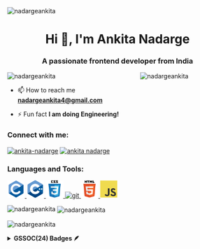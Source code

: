<p><img  src="https://media.licdn.com/dms/image/D5616AQFfIy1sPWiagQ/profile-displaybackgroundimage-shrink_350_1400/0/1717479096092?e=1723075200&v=beta&t=qJX271qNJqTzwUIGOnLUKpUyU-tzxtWxSys8iciIEiU" alt="nadargeankita" height="200" width="1000" align="center"/></p>

<h1 align="center">Hi 👋, I'm Ankita Nadarge</h1>
<h3 align="center">A passionate frontend developer from India</h3>

<p><img align="right" src="https://user-images.githubusercontent.com/59734313/157189039-c09b3e38-9f42-42c0-ab54-14f1574190a7.gif" alt="nadargeankita" height="200" width="200" /></p>

<p align="left"> <img src="https://komarev.com/ghpvc/?username=nadargeankita&label=Profile%20views&color=0e75b6&style=flat" alt="nadargeankita" /> </p>

- 📫 How to reach me **nadargeankita4@gmail.com**

- ⚡ Fun fact **I am doing Engineering!**

<h3 align="left">Connect with me:</h3>
<p align="left">
<a href="https://linkedin.com/in/ankita-nadarge" target="blank"><img align="center" src="https://raw.githubusercontent.com/rahuldkjain/github-profile-readme-generator/master/src/images/icons/Social/linked-in-alt.svg" alt="ankita-nadarge" height="30" width="40" /></a>
<a href="https://www.leetcode.com/ankita nadarge" target="blank"><img align="center" src="https://raw.githubusercontent.com/rahuldkjain/github-profile-readme-generator/master/src/images/icons/Social/leet-code.svg" alt="ankita nadarge" height="30" width="40" /></a>
</p>

<h3 align="left">Languages and Tools:</h3>
<p align="left"> <a href="https://www.cprogramming.com/" target="_blank" rel="noreferrer"> <img src="https://raw.githubusercontent.com/devicons/devicon/master/icons/c/c-original.svg" alt="c" width="40" height="40"/> </a> <a href="https://www.w3schools.com/cpp/" target="_blank" rel="noreferrer"> <img src="https://raw.githubusercontent.com/devicons/devicon/master/icons/cplusplus/cplusplus-original.svg" alt="cplusplus" width="40" height="40"/> </a> <a href="https://www.w3schools.com/css/" target="_blank" rel="noreferrer"> <img src="https://raw.githubusercontent.com/devicons/devicon/master/icons/css3/css3-original-wordmark.svg" alt="css3" width="40" height="40"/> </a> <a href="https://git-scm.com/" target="_blank" rel="noreferrer"> <img src="https://www.vectorlogo.zone/logos/git-scm/git-scm-icon.svg" alt="git" width="40" height="40"/> </a> <a href="https://www.w3.org/html/" target="_blank" rel="noreferrer"> <img src="https://raw.githubusercontent.com/devicons/devicon/master/icons/html5/html5-original-wordmark.svg" alt="html5" width="40" height="40"/> </a> <a href="https://developer.mozilla.org/en-US/docs/Web/JavaScript" target="_blank" rel="noreferrer"> <img src="https://raw.githubusercontent.com/devicons/devicon/master/icons/javascript/javascript-original.svg" alt="javascript" width="40" height="40"/> </a> </p>

<p><img align="left" src="https://github-readme-stats.vercel.app/api/top-langs?username=nadargeankita&show_icons=true&locale=en&layout=compact" alt="nadargeankita" /></p>

<p>&nbsp;<img align="center" src="https://github-readme-stats.vercel.app/api?username=nadargeankita&show_icons=true&locale=en" alt="nadargeankita" /></p>

<p><img align="center" src="https://github-readme-streak-stats.herokuapp.com/?user=nadargeankita&" alt="nadargeankita" /></p>

<details>	
 <summary><b>GSSOC(24) Badges 🪶</b></summary><br>
<div style='display:flex; align-items:center; gap: 10px;' align='center'><a href="https://gssoc.girlscript.tech/leaderboard">
<img src="https://raw.githubusercontent.com/GSSoC24/Postman-Challenge/main/docs/assets/Postman%20White.png" width="100px" height="100px" />
  
</div>
</details>
